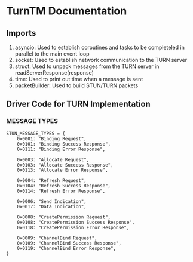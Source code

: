 # TurnTM Documentation

## Imports
1. asyncio: Used to establish coroutines and tasks to be completeled in parallel to the main event loop
2. socket: Used to establish network communication to the TURN server
3. struct: Used to unpack messages from the TURN server in readServerResponse(response)
4. time: Used to print out time when a message is sent
5. packetBuilder: Used to build STUN/TURN packets 

## Driver Code for TURN Implementation

### MESSAGE TYPES
```
STUN_MESSAGE_TYPES = {
    0x0001: "Binding Request",
    0x0101: "Binding Success Response",
    0x0111: "Binding Error Response",
    
    0x0003: "Allocate Request",
    0x0103: "Allocate Success Response",
    0x0113: "Allocate Error Response",

    0x0004: "Refresh Request",
    0x0104: "Refresh Success Response",
    0x0114: "Refresh Error Response",

    0x0006: "Send Indication",  
    0x0017: "Data Indication",

    0x0008: "CreatePermission Request",
    0x0108: "CreatePermission Success Response",
    0x0118: "CreatePermission Error Response",

    0x0009: "ChannelBind Request",
    0x0109: "ChannelBind Success Response",
    0x0119: "ChannelBind Error Response",
}
```

